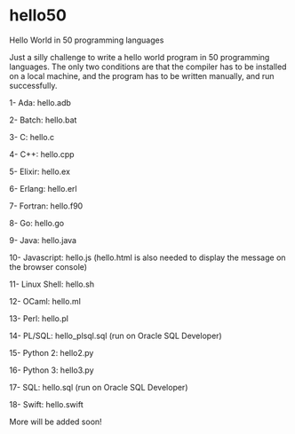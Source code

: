 # hello50
Hello World in 50 programming languages

Just a silly challenge to write a hello world program in 50 programming languages. The only two conditions are that the compiler has to be installed on a local machine, and the program has to be written manually, and run successfully.

1- Ada: hello.adb

2- Batch: hello.bat

3- C: hello.c

4- C++: hello.cpp

5- Elixir: hello.ex

6- Erlang: hello.erl

7- Fortran: hello.f90

8- Go: hello.go

9- Java: hello.java

10- Javascript: hello.js (hello.html is also needed to display the message on the browser console)

11- Linux Shell: hello.sh

12- OCaml: hello.ml

13- Perl: hello.pl

14- PL/SQL: hello_plsql.sql (run on Oracle SQL Developer)

15- Python 2: hello2.py

16- Python 3: hello3.py

17- SQL: hello.sql (run on Oracle SQL Developer)

18- Swift: hello.swift

More will be added soon!
